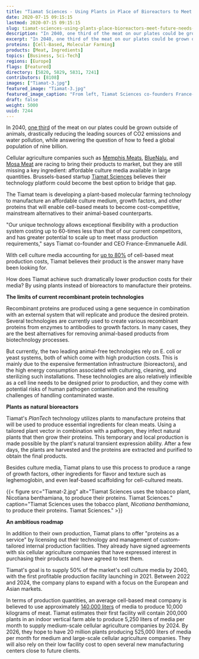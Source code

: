 ```yaml
---
title: "Tiamat Sciences - Using Plants in Place of Bioreactors to Meet the Future Needs of Cellular Agriculture"
date: 2020-07-15 09:15:15
lastmod: 2020-07-15 09:15:15
slug: tiamat-sciences-using-plants-place-bioreactors-meet-future-needs-cellular-agriculture
description: "In 2040, one third of the meat on our plates could be grown outside of animals, drastically reducing the leading sources of CO2 emissions and water pollution, while answering the question of how to feed a global population of nine billion. Cellular agriculture companies such as Memphis Meats, BlueNalu, and Mosa Meat are racing to bring their products to market, but they are still missing a key ingredient: affordable culture media available in large quantities. Brussels-based startup Tiamat Sciences believes their technology platform could become the best option to bridge that gap."
excerpt: "In 2040, one third of the meat on our plates could be grown outside of animals, drastically reducing the leading sources of CO2 emissions and water pollution, while answering the question of how to feed a global population of nine billion. Cellular agriculture companies such as Memphis Meats, BlueNalu, and Mosa Meat are racing to bring their products to market, but they are still missing a key ingredient: affordable culture media available in large quantities. Brussels-based startup Tiamat Sciences believes their technology platform could become the best option to bridge that gap."
proteins: [Cell-Based, Molecular Farming]
products: [Meat, Ingredients]
topics: [Business, Sci-Tech]
regions: [Europe]
flags: [Featured]
directory: [5820, 5829, 5831, 7241]
contributors: [8108]
images: ["Tiamat-3.jpg"]
featured_image: "Tiamat-3.jpg"
featured_image_caption: "From left, Tiamat Sciences co-founders France-Emmanuelle Adil and Clément Carlier. Tiamat Sciences."
draft: false
weight: 5000
uuid: 7244
---
```

In 2040, [one
third](https://www.kearney.com/documents/20152/2795757/How+Will+Cultured+Meat+and+Meat+Alternatives+Disrupt+the+Agricultural+and+Food+Industry.pdf/06ec385b-63a1-71d2-c081-51c07ab88ad1)
of the meat on our plates could be grown outside of animals, drastically
reducing the leading sources of CO2 emissions and water pollution, while
answering the question of how to feed a global population of
nine billion.

Cellular agriculture companies such as [Memphis
Meats](/directory/memphis-meats), [BlueNalu](/directory/bluenalu), and
[Mosa Meat](/directory/mosa-meat) are racing to bring their products to
market, but they are still missing a key ingredient: affordable culture
media available in large quantities. Brussels-based startup [Tiamat
Sciences](/directory/tiamat-sciences) believes their technology platform
could become the best option to bridge that gap.

The Tiamat team is developing a plant-based molecular farming technology
to manufacture an affordable culture medium, growth factors, and other
proteins that will enable cell-based meats to become cost-competitive,
mainstream alternatives to their animal-based counterparts.

"Our unique technology allows exceptional flexibility with a production
system costing up to 60-times less than that of our current competitors,
and has greater potential to scale up to meet mass production
requirements," says Tiamat co-founder and CEO France-Emmanuelle Adil.

With cell culture media accounting for [up to
80%](https://www.gfi.org/files/sci-tech/clean-meat-production-volume-and-medium-cost.pdf)
of cell-based meat production costs, Tiamat believes their product is
the answer many have been looking for.

How does Tiamat achieve such dramatically lower production costs for
their media? By using plants instead of bioreactors to manufacture
their proteins.

**The limits of current recombinant protein technologies**

Recombinant proteins are produced using a gene sequence in combination
with an external system that will replicate and produce the desired
protein. Several technologies are currently used to create various
recombinant proteins from enzymes to antibodies to growth factors. In
many cases, they are the best alternatives for removing animal-based
products from biotechnology processes.

But currently, the two leading animal-free technologies rely on E. coli
or yeast systems, both of which come with high production costs. This is
mainly due to the expensive fermentation infrastructure (bioreactors),
and the high energy consumption associated with culturing, cleaning, and
sterilizing such installations. These technologies are also relatively
inflexible as a cell line needs to be designed prior to production, and
they come with potential risks of human pathogen contamination and the
resulting challenges of handling contaminated waste.

**Plants as natural bioreactors**

Tiamat's *PlanTech* technology utilizes plants to manufacture proteins
that will be used to produce essential ingredients for clean meats.
Using a tailored plant vector in combination with a pathogen, they
infect natural plants that then grow their proteins. This temporary and
local production is made possible by the plant's natural transient
expression ability. After a few days, the plants are harvested and the
proteins are extracted and purified to obtain the final products.

Besides culture media, Tiamat plans to use this process to produce a
range of growth factors, other ingredients for flavor and texture such
as leghemoglobin, and even leaf-based scaffolding for
cell-cultured meats.

{{< figure src="Tiamat-2.jpg" alt="Tiamat Sciences uses the tobacco plant, Nicotiana benthamiana, to produce their proteins. Tiamat Sciences." caption="Tiamat Sciences uses the tobacco plant, *Nicotiana benthamiana*, to produce their proteins. Tiamat Sciences." >}}

**An ambitious roadmap**

In addition to their own production, Tiamat plans to offer "proteins as
a service" by licensing out their technology and management of
custom-tailored internal production facilities. They already have signed
agreements with six cellular agriculture companies that have expressed
interest in purchasing their products and have agreed to test them.

Tiamat's goal is to supply 50% of the market's cell culture media by
2040, with the first profitable production facility launching in 2021.
Between 2022 and 2024, the company plans to expand with a focus on the
European and Asian markets.

In terms of production quantities, an average cell-based meat company is
believed to use approximately [140,000
liters](https://www.gfi.org/files/sci-tech/clean-meat-production-volume-and-medium-cost.pdf)
of media to produce 10,000 kilograms of meat. Tiamat estimates their
first facility will contain 200,000 plants in an indoor vertical farm
able to produce 5,250 liters of media per month to supply medium-scale
cellular agriculture companies by 2024. By 2026, they hope to have 20
million plants producing 525,000 liters of media per month for medium
and large-scale cellular agriculture companies. They will also rely on
their low facility cost to open several new manufacturing centers close
to future clients.
